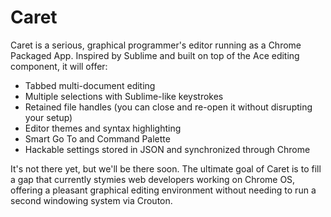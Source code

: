 Caret
=====

Caret is a serious, graphical programmer's editor running as a Chrome Packaged App. Inspired by Sublime and built on top of the Ace editing component, it will offer:

* Tabbed multi-document editing
* Multiple selections with Sublime-like keystrokes
* Retained file handles (you can close and re-open it without disrupting your setup)
* Editor themes and syntax highlighting
* Smart Go To and Command Palette
* Hackable settings stored in JSON and synchronized through Chrome

It's not there yet, but we'll be there soon. The ultimate goal of Caret is to fill a gap that currently stymies web developers working on Chrome OS, offering a pleasant graphical editing environment without needing to run a second windowing system via Crouton.